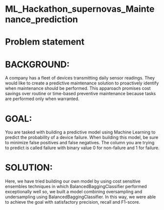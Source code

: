 # ML_Hackathon_supernovas_Maintenance_prediction
# Problem statement

# BACKGROUND:
A company has a fleet of devices transmitting daily sensor readings. They would like to create a predictive maintenance solution to proactively identify when maintenance should be performed. This apparoach promises cost savings over routine or time-based preventive maintenance because tasks are performed only when warranted.

# GOAL:
You are tasked with building a predictive model using Machine Learning to predict the probability of a device failure. When building this model, be sure to minimize false positives and false negatives. The column you are trying to predict is called failure with binary value 0 for non-failure and 1 for failure.

# SOLUTION:
Here, we have tried building our own model by using cost sensitive ensembles techniques in which BalancedBaggingClassifier performed exceptionally well so, we built a model combining  oversampling and undersampling using BalancedBaggingClassifier. In this way, we were able to achieve the goal with satisfactory precision, recall and F1-score.
